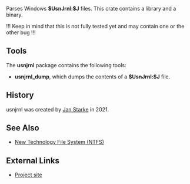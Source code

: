 Parses Windows **\$UsnJrnl:\$J** files. This crate contains a library
and a binary.

!!! Keep in mind that this is not fully tested yet and may contain one
or the other bug !!!

## Tools

The **usnjrnl** package contains the following tools:

- **usnjrnl_dump**, which dumps the contents of a **\$UsnJrnl:\$J**
  file.

## History

usnjrnl was created by [Jan Starke](Jan_Starke "wikilink") in 2021.

## See Also

- [New Technology File System
  (NTFS)](New_Technology_File_System_(NTFS) "wikilink")

## External Links

- [Project site](https://github.com/janstarke/usnjrnl/)